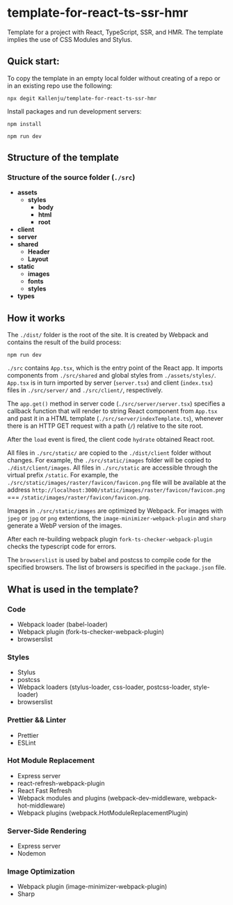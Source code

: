 # template-for-react-ts-ssr-hmr

Template for a project with React, TypeScript, SSR, and HMR. The template implies the use of CSS Modules and Stylus.

## Quick start:

To copy the template in an empty local folder without creating of a repo or in an existing repo use the following:

```shell
npx degit Kallenju/template-for-react-ts-ssr-hmr
```

Install packages and run development servers:

```shell
npm install

npm run dev
```

## Structure of the template

### Structure of the source folder (`./src`)

- **assets**
  - **styles**
    - **body**
    - **html**
    - **root**
- **client**
- **server**
- **shared**
  - **Header**
  - **Layout**
- **static**
  - **images**
  - **fonts**
  - **styles**
- **types**

## How it works

The `./dist/` folder is the root of the site. It is created by Webpack and contains the result of the build process:

```shell
npm run dev
```

`./src` contains `App.tsx`, which is the entry point of the React app. It imports components from `./src/shared` and global styles from `./assets/styles/`. `App.tsx` is in turn imported by server (`server.tsx`) and client (`index.tsx`) files in `./src/server/` and `./src/client/`, respectively.

The `app.get()` method in server code (`./src/server/server.tsx`) specifies a callback function that will render to string React component from `App.tsx` and past it in a HTML template (`./src/server/indexTemplate.ts`), whenever there is an HTTP GET request with a path (`/`) relative to the site root.

After the `load` event is fired, the client code `hydrate` obtained React root.

All files in `./src/static/` are copied to the `./dist/client` folder without changes. For example, the `./src/static/images` folder will be copied to `./dist/client/images`. All files in `./src/static` are accessible through the virtual prefix `/static`. For example, the `./src/static/images/raster/favicon/favicon.png` file will be available at the address `http://localhost:3000/static/images/raster/favicon/favicon.png` === `/static/images/raster/favicon/favicon.png`.

Images in `./src/static/images` are optimized by Webpack. For images with `jpeg` or `jpg` or `png` extentions, the `image-minimizer-webpack-plugin` and `sharp` generate a WebP version of the images.

After each re-building webpack plugin `fork-ts-checker-webpack-plugin` checks the typescript code for errors.

The `browserslist` is used by babel and postcss to compile code for the specified browsers. The list of browsers is specified in the `package.json` file.

## What is used in the template?

### Code

- Webpack loader (babel-loader)
- Webpack plugin (fork-ts-checker-webpack-plugin)
- browserslist

### Styles

- Stylus
- postcss
- Webpack loaders (stylus-loader, css-loader, postcss-loader, style-loader)
- browserslist

### Prettier && Linter

- Prettier
- ESLint

### Hot Module Replacement

- Express server
- react-refresh-webpack-plugin
- React Fast Refresh
- Webpack modules and plugins (webpack-dev-middleware, webpack-hot-middleware)
- Webpack plugins (webpack.HotModuleReplacementPlugin)

### Server-Side Rendering

- Express server
- Nodemon

### Image Optimization

- Webpack plugin (image-minimizer-webpack-plugin)
- Sharp
